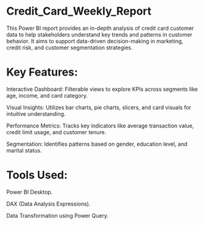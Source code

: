 # Credit_Card_Weekly_Report
This Power BI report provides an in-depth analysis of credit card customer data to help stakeholders understand key trends and patterns in customer behavior. It aims to support data-driven decision-making in marketing, credit risk, and customer segmentation strategies.
# Key Features:
Interactive Dashboard: Filterable views to explore KPIs across segments like age, income, and card category.

Visual Insights: Utilizes bar charts, pie charts, slicers, and card visuals for intuitive understanding.

Performance Metrics: Tracks key indicators like average transaction value, credit limit usage, and customer tenure.

Segmentation: Identifies patterns based on gender, education level, and marital status.

# Tools Used:
Power BI Desktop.

DAX (Data Analysis Expressions).

Data Transformation using Power Query.
